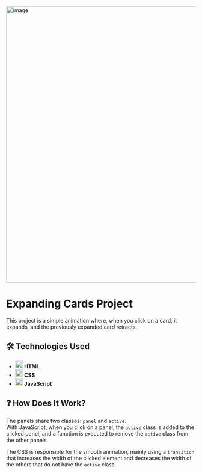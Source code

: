 <img width="1832" height="735" alt="image" src="https://github.com/user-attachments/assets/d8d00c0d-bba9-44e9-a849-46af77a30e63" />

# Expanding Cards Project

This project is a simple animation where, when you click on a card, it expands, and the previously expanded card retracts.

## 🛠️ Technologies Used
- <img src="https://upload.wikimedia.org/wikipedia/commons/6/61/HTML5_logo_and_wordmark.svg" alt="HTML Logo" width="20"/> **HTML**
- <img src="https://upload.wikimedia.org/wikipedia/commons/d/d5/CSS3_logo_and_wordmark.svg" alt="CSS Logo" width="20"/> **CSS**
- <img src="https://upload.wikimedia.org/wikipedia/commons/6/6a/JavaScript-logo.png" alt="JavaScript Logo" width="20"/> **JavaScript**

## ❓ How Does It Work?
The panels share two classes: `panel` and `active`.  
With JavaScript, when you click on a panel, the `active` class is added to the clicked panel, and a function is executed to remove the `active` class from the other panels.  

The CSS is responsible for the smooth animation, mainly using a `transition` that increases the width of the clicked element and decreases the width of the others that do not have the `active` class.

